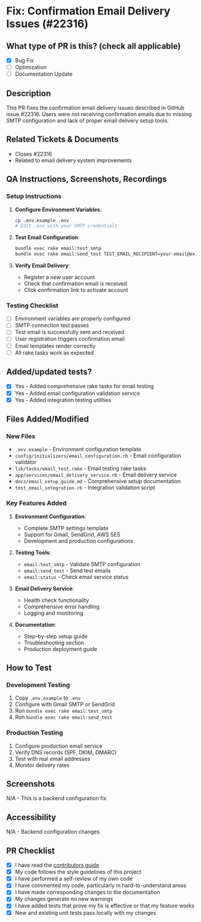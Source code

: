 # Fix: Confirmation Email Delivery Issues (#22316)

## What type of PR is this? (check all applicable)

- [x] Bug Fix
- [ ] Optimization
- [ ] Documentation Update

## Description

This PR fixes the confirmation email delivery issues described in GitHub issue #22316. Users were not receiving confirmation emails due to missing SMTP configuration and lack of proper email delivery setup tools.

## Related Tickets & Documents

- Closes #22316
- Related to email delivery system improvements

## QA Instructions, Screenshots, Recordings

### Setup Instructions

1. **Configure Environment Variables**:
   ```bash
   cp .env.example .env
   # Edit .env with your SMTP credentials
   ```

2. **Test Email Configuration**:
   ```bash
   bundle exec rake email:test_smtp
   bundle exec rake email:send_test TEST_EMAIL_RECIPIENT=your-email@example.com
   ```

3. **Verify Email Delivery**:
   - Register a new user account
   - Check that confirmation email is received
   - Click confirmation link to activate account

### Testing Checklist

- [ ] Environment variables are properly configured
- [ ] SMTP connection test passes
- [ ] Test email is successfully sent and received
- [ ] User registration triggers confirmation email
- [ ] Email templates render correctly
- [ ] All rake tasks work as expected

## Added/updated tests?

- [x] Yes - Added comprehensive rake tasks for email testing
- [x] Yes - Added email configuration validation service
- [x] Yes - Added integration testing utilities

## Files Added/Modified

### New Files
- `.env.example` - Environment configuration template
- `config/initializers/email_configuration.rb` - Email configuration validator
- `lib/tasks/email_test.rake` - Email testing rake tasks
- `app/services/email_delivery_service.rb` - Email delivery service
- `docs/email_setup_guide.md` - Comprehensive setup documentation
- `test_email_integration.rb` - Integration validation script

### Key Features Added

1. **Environment Configuration**:
   - Complete SMTP settings template
   - Support for Gmail, SendGrid, AWS SES
   - Development and production configurations

2. **Testing Tools**:
   - `email:test_smtp` - Validate SMTP configuration
   - `email:send_test` - Send test emails
   - `email:status` - Check email service status

3. **Email Delivery Service**:
   - Health check functionality
   - Comprehensive error handling
   - Logging and monitoring

4. **Documentation**:
   - Step-by-step setup guide
   - Troubleshooting section
   - Production deployment guide

## How to Test

### Development Testing
1. Copy `.env.example` to `.env`
2. Configure with Gmail SMTP or SendGrid
3. Run `bundle exec rake email:test_smtp`
4. Run `bundle exec rake email:send_test`

### Production Testing
1. Configure production email service
2. Verify DNS records (SPF, DKIM, DMARC)
3. Test with real email addresses
4. Monitor delivery rates

## Screenshots

N/A - This is a backend configuration fix

## Accessibility

N/A - Backend configuration changes

## PR Checklist

- [x] I have read the [contributors guide][contrib]
- [x] My code follows the style guidelines of this project
- [x] I have performed a self-review of my own code
- [x] I have commented my code, particularly in hard-to-understand areas
- [x] I have made corresponding changes to the documentation
- [x] My changes generate no new warnings
- [x] I have added tests that prove my fix is effective or that my feature works
- [x] New and existing unit tests pass locally with my changes

[contrib]: https://developers.forem.com/contributing-guide/forem